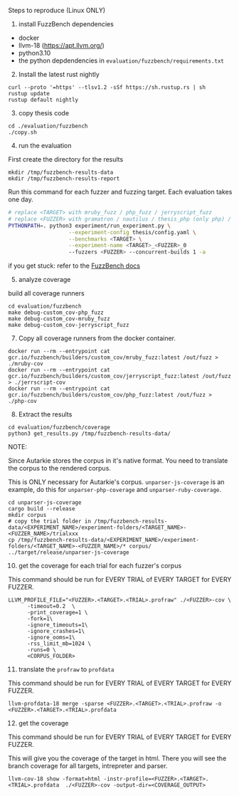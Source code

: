 Steps to reproduce (Linux ONLY)

1. install FuzzBench dependencies
- docker
- llvm-18 (https://apt.llvm.org/)
- python3.10
- the python depdendencies in ``evaluation/fuzzbench/requirements.txt``

2. Install the latest rust nightly
```
curl --proto '=https' --tlsv1.2 -sSf https://sh.rustup.rs | sh
rustup update
rustup default nightly
```

3. copy thesis code
```
cd ./evaluation/fuzzbench
./copy.sh
```

4. run the evaluation

First create the directory for the results
```
mkdir /tmp/fuzzbench-results-data
mkdir /tmp/fuzzbench-results-report
```
Run this command for each fuzzer and fuzzing target. Each evaluation takes one day.
``` bash
# replace <TARGET> with mruby_fuzz / php_fuzz / jerryscript_fuzz
# replace <FUZZER> with gramatron / nautilus / thesis_php (only php) / thesis_js (only jerryscript) / thesis_ruby (only mruby)
PYTHONPATH=. python3 experiment/run_experiment.py \
                   --experiment-config thesis/config.yaml \
                   --benchmarks <TARGET> \
                   --experiment-name <TARGET>_<FUZZER>_0
                   --fuzzers <FUZZER> --concurrent-builds 1 -a
```
if you get stuck: refer to the [FuzzBench docs](https://google.github.io/fuzzbench/running-a-local-experiment)

5. analyze coverage

build all coverage runners
```
cd evaluation/fuzzbench
make debug-custom_cov-php_fuzz
make debug-custom_cov-mruby_fuzz
make debug-custom_cov-jerryscript_fuzz
```
7. Copy all coverage runners from the docker container.
```
docker run --rm --entrypoint cat gcr.io/fuzzbench/builders/custom_cov/mruby_fuzz:latest /out/fuzz > ./mruby-cov
docker run --rm --entrypoint cat gcr.io/fuzzbench/builders/custom_cov/jerryscript_fuzz:latest /out/fuzz > ./jerrscript-cov
docker run --rm --entrypoint cat gcr.io/fuzzbench/builders/custom_cov/php_fuzz:latest /out/fuzz > ./php-cov
```
8. Extract the results
```
cd evaluation/fuzzbench/coverage
python3 get_results.py /tmp/fuzzbench-results-data/
```

NOTE:

Since Autarkie stores the corpus in it's native format. You need to translate the corpus to the rendered corpus.

This is ONLY necessary for Autarkie's corpus. ``unparser-js-coverage`` is an example, do this for ``unparser-php-coverage`` and ``unparser-ruby-coverage``.
```
cd unparser-js-coverage
cargo build --release
mkdir corpus
# copy the trial folder in /tmp/fuzzbench-results-data/<EXPERIMENT_NAME>/experiment-folders/<TARGET_NAME>-<FUZZER_NAME>/trialxxx
cp /tmp/fuzzbench-results-data/<EXPERIMENT_NAME>/experiment-folders/<TARGET_NAME>-<FUZZER_NAME>/* corpus/
../target/release/unparser-js-coverage
```

10. get the coverage for each trial for each fuzzer's corpus

This command should be run for EVERY TRIAL of EVERY TARGET for EVERY FUZZER.
```
LLVM_PROFILE_FILE="<FUZZER>.<TARGET>.<TRIAL>.profraw" ./<FUZZER>-cov \
      -timeout=0.2  \
      -print_coverage=1 \
      -fork=1\
      -ignore_timeouts=1\
      -ignore_crashes=1\
      -ignore_ooms=1\
      -rss_limit_mb=1024 \
      -runs=0 \
      <CORPUS_FOLDER>
```
11. translate the ``profraw`` to ``profdata``

This command should be run for EVERY TRIAL of EVERY TARGET for EVERY FUZZER.
```
llvm-profdata-18 merge -sparse <FUZZER>.<TARGET>.<TRIAL>.profraw -o <FUZZER>.<TARGET>.<TRIAL>.profdata
```
12. get the coverage

This command should be run for EVERY TRIAL of EVERY TARGET for EVERY FUZZER.

This will give you the coverage of the target in html. There you will see the branch coverage for all targets, intrepreter and parser.
```
llvm-cov-18 show -format=html -instr-profile=<FUZZER>.<TARGET>.<TRIAL>.profdata  ./<FUZZER>-cov -output-dir=<COVERAGE_OUTPUT>
```
